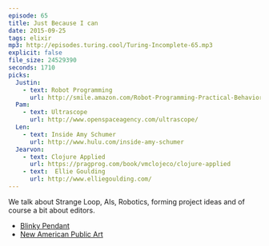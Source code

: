 ```yaml
---
episode: 65
title: Just Because I can
date: 2015-09-25
tags: elixir
mp3: http://episodes.turing.cool/Turing-Incomplete-65.mp3
explicit: false
file_size: 24529390
seconds: 1710
picks:
  Justin:
    - text: Robot Programming
      url: http://smile.amazon.com/Robot-Programming-Practical-Behavior-Based-Robotics-ebook/dp/B002KCFIG2/ref=sr_1_1?s=digital-text&ie=UTF8&qid=1442952022&sr=1-1&keywords=behavior+based+robotics
  Pam:
    - text: Ultrascope
      url: http://www.openspaceagency.com/ultrascope/
  Len:
    - text: Inside Amy Schumer
      url: http://www.hulu.com/inside-amy-schumer
  Jearvon:
    - text: Clojure Applied
      url: https://pragprog.com/book/vmclojeco/clojure-applied
    - text:  Ellie Goulding
      url: http://www.elliegoulding.com/
---
```


We talk about Strange Loop, AIs, Robotics, forming project ideas and of course a bit about editors.

* [Blinky Pendant](http://blinkinlabs.com/blinkypendant/)
* [New American Public Art](http://www.newamericanpublicart.com/)
